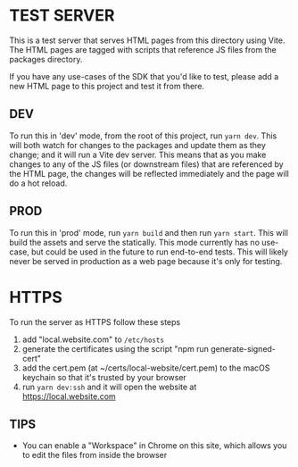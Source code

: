 # TEST SERVER

This is a test server that serves HTML pages from this directory using Vite. The HTML pages are tagged with scripts that reference JS files from the packages directory.

If you have any use-cases of the SDK that you'd like to test, please add a new HTML page to this project and test it from there.

## DEV

To run this in 'dev' mode, from the root of this project, run `yarn dev`. This will both watch for changes to the packages and update them as they change; and it will run a Vite dev server. This means that as you make changes to any of the JS files (or downstream files) that are referenced by the HTML page, the changes will be reflected immediately and the page will do a hot reload.

## PROD

To run this in 'prod' mode, run `yarn build` and then run `yarn start`. This will build the assets and serve the statically. This mode currently has no use-case, but could be used in the future to run end-to-end tests. This will likely never be served in production as a web page because it's only for testing.

# HTTPS

To run the server as HTTPS follow these steps

1. add "local.website.com" to `/etc/hosts`
2. generate the certificates using the script "npm run generate-signed-cert"
3. add the cert.pem (at ~/certs/local-website/cert.pem) to the macOS keychain so that it's trusted by your browser
4. run `yarn dev:ssh` and it will open the website at https://local.website.com

## TIPS
* You can enable a "Workspace" in Chrome on this site, which allows you to edit the files from inside the browser
